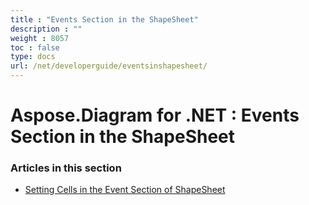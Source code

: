 ```yaml
---
title : "Events Section in the ShapeSheet" 
description : "" 
weight : 8057 
toc : false
type: docs
url: /net/developerguide/eventsinshapesheet/
---
```


# Aspose.Diagram for .NET : Events Section in the ShapeSheet


### Articles in this section

*    [Setting Cells in the Event Section of ShapeSheet](https://docs2.aspose.com/diagram/net/developerguide/eventsinshapesheet/setting+cells+in+the+event+section+of+shapesheet/)    

           

